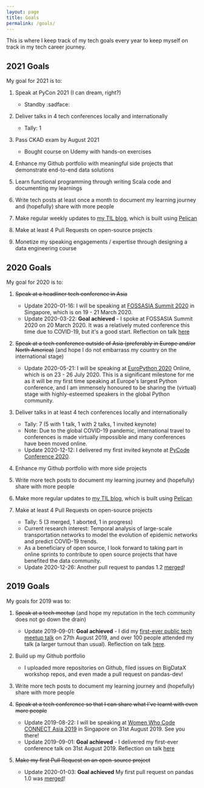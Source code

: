 ```yaml
---
layout: page
title: Goals
permalink: /goals/
---
```


This is where I keep track of my tech goals every year to keep myself on track in my tech career journey.

## 2021 Goals

My goal for 2021 is to:

1. Speak at PyCon 2021 (I can dream, right?)
    - Standby :sadface:

2. Deliver talks in 4 tech conferences locally and internationally
    - Tally: 1

3. Pass CKAD exam by August 2021
    - Bought course on Udemy with hands-on exercises

4. Enhance my Github portfolio with meaningful side projects that demonstrate end-to-end data solutions

5. Learn functional programming through writing Scala code and documenting my learnings

6. Write tech posts at least once a month to document my learning journey and (hopefully) share with more people

7. Make regular weekly updates to [my TIL blog](https://datadiaries.dev), which is built using [Pelican](https://getpelican.com)

8. Make at least 4 Pull Requests on open-source projects

9. Monetize my speaking engagements / expertise through designing a data engineering course

## 2020 Goals

My goal for 2020 is to:

1. ~~Speak at a headliner tech conference in Asia~~
    - Update 2020-01-16: I will be speaking at [FOSSASIA Summit 2020](https://summit.fossasia.org/) in Singapore, which is on 19 - 21 March 2020.
    - Update 2020-03-22: **Goal achieved** - I spoke at FOSSASIA Summit 2020 on 20 March 2020. It was a relatively muted conference this time due to COVID-19, but it's a good start. Reflection on talk [here](https://hweecat.github.io/talk_fossasia-parallel-async-python)
    
2. ~~Speak at a tech conference outside of Asia (preferably in Europe and/or North America)~~ (and hope I do not embarrass my country on the international stage)
    - Update 2020-05-21: I will be speaking at [EuroPython 2020](https://ep2020.europython.eu/) Online, which is on 23 - 26 July 2020. This is a significant milestone for me as it will be my first time speaking at Europe's largest Python conference, and I am immensely honoured to be sharing the (virtual) stage with highly-esteemed speakers in the global Python community.

3. Deliver talks in at least 4 tech conferences locally and internationally
    - Tally: 7 (5 with 1 talk, 1 with 2 talks, 1 invited keynote)
    - Note: Due to the global COVID-19 pandemic, international travel to conferences is made virtually impossible and many conferences have been moved online.
    - Update 2020-12-12: I delivered my first invited keynote at [PyCode Conference 2020](https://pycode-conference.org/).

4. Enhance my Github portfolio with more side projects
5. Write more tech posts to document my learning journey and (hopefully) share with more people
6. Make more regular updates to [my TIL blog](https://datadiaries.dev), which is built using [Pelican](https://getpelican.com)
7. Make at least 4 Pull Requests on open-source projects
    - Tally: 5 (3 merged, 1 aborted, 1 in progress)
    - Current research interest: Temporal analysis of large-scale transportation networks to model the evolution of epidemic networks and predict COVID-19 trends.
    - As a beneficiary of open source, I look forward to taking part in online sprints to contribute to open source projects that have benefited the data community.
    - Update 2020-12-26: Another pull request to pandas 1.2 [merged](https://github.com/pandas-dev/pandas/pull/36305)!

## 2019 Goals

My goals for 2019 was to:

1. ~~Speak at a tech meetup~~ (and hope my reputation in the tech community does not go down the drain)
    - Update 2019-09-01: **Goal achieved** - I did my [first-ever public tech meetup talk](https://www.meetup.com/Singapore-Python-User-Group/events/263765155/) on 27th August 2019, and over 100 people attended my talk (a larger turnout than usual). Reflection on talk [here](https://hweecat.github.io/talk_parallel-programming-python).

2. Build up my Github portfolio
    - I uploaded more repositories on Github, filed issues on BigDataX workshop repos, and even made a pull request on pandas-dev!

3. Write more tech posts to document my learning journey and (hopefully) share with more people
4. ~~Speak at a tech conference so that I can share what I've learnt with even more people~~
    - Update 2019-08-22: I will be speaking at [Women Who Code CONNECT Asia 2019](https://asia.womenwhocode.dev/) in Singapore on 31st August 2019. See you there!
    - Update 2019-09-01: **Goal achieved** - I delivered my first-ever conference talk on 31st August 2019. Reflection on talk [here](https://hweecat.github.io/talk_how-to-make-your-data-processing-faster)
    
5. ~~Make my first Pull Request on an open-source project~~
    - Update 2020-01-03: **Goal achieved** My first pull request on pandas 1.0 was [merged](https://github.com/pandas-dev/pandas/pull/29143)!